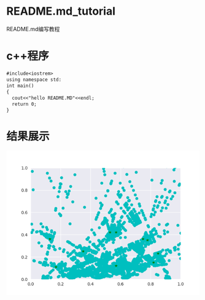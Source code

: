 # README.md_tutorial
README.md编写教程

c++程序
==
~~~
#include<iostrem>
using namespace std:
int main()
{
  cout<<"hello README.MD"<<endl;
  return 0;
}
~~~

结果展示
=

![结果](https://github.com/shujunge/README.md_tutorial/blob/master/output1.gif)

